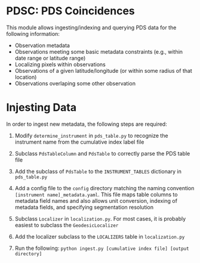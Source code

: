 PDSC: PDS Coincidences
======================

This module allows ingesting/indexing and querying PDS data for the following
information:

  - Observation metadata
  - Observations meeting some basic metadata constraints (e.g., within date
    range or latitude range)
  - Localizing pixels within observations
  - Observations of a given latitude/longitude (or within some radius of that
    location)
  - Observations overlaping some other observation

# Injesting Data

In order to ingest new metadata, the following steps are required:

1. Modify `determine_instrument` in `pds_table.py` to recognize the instrument
name from the cumulative index label file

2. Subclass `PdsTableColumn` and `PdsTable` to correctly parse the PDS table
file

3. Add the subclass of `PdsTable` to the `INSTRUMENT_TABLES` dictionary in
`pds_table.py`

4. Add a config file to the `config` directory matching the naming convention
`[instrument name]_metadata.yaml`. This file maps table columns to metadata
field names and also allows unit conversion, indexing of metadata fields, and
specifying segmentation resolution

5. Subclass `Localizer` in `localization.py`. For most cases, it is probably
easiest to subclass the `GeodesicLocalizer`

6. Add the localizer subclass to the `LOCALIZERS` table in `localization.py`

7. Run the following: `python ingest.py [cumulative index file] [output directory]`
